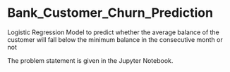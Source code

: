 # Bank_Customer_Churn_Prediction
Logistic Regression Model to predict whether the average balance of the customer will fall below the minimum balance in the consecutive month or not

The problem statement is given in the Jupyter Notebook.

